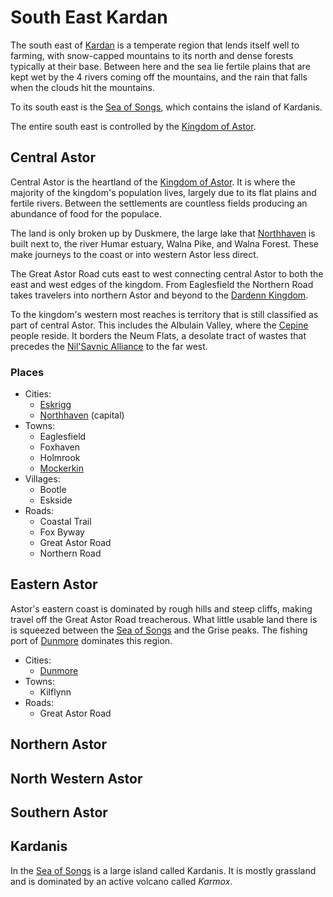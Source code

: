 # South East Kardan

The south east of [Kardan](README.md) is a temperate region that lends itself well to farming, with snow-capped mountains to its north and dense forests typically at their base. Between here and the sea lie fertile plains that are kept wet by the 4 rivers coming off the mountains, and the rain that falls when the clouds hit the mountains.

To its south east is the [Sea of Songs](../sea-of-songs.md), which contains the island of Kardanis.

The entire south east is controlled by the [Kingdom of Astor](../../civilisations/kingdom-of-astor/README.md).

## Central Astor

Central Astor is the heartland of the [Kingdom of Astor](../../civilisations/kingdom-of-astor/README.md). It is where the majority of the kingdom's population lives, largely due to its flat plains and fertile rivers. Between the settlements are countless fields producing an abundance of food for the populace.

The land is only broken up by Duskmere, the large lake that [Northhaven](../../civilisations/kingdom-of-astor/settlements/northhaven/README.md) is built next to, the river Humar estuary, Walna Pike, and Walna Forest. These make journeys to the coast or into western Astor less direct.

The Great Astor Road cuts east to west connecting central Astor to both the east and west edges of the kingdom. From Eaglesfield the Northern Road takes travelers into northern Astor and beyond to the [Dardenn Kingdom](../../civilisations/dardenn-kingdom/README.md).

To the kingdom's western most reaches is territory that is still classified as part of central Astor. This includes the Albulain Valley, where the [Cepine](../../civilisations/kingdom-of-astor/ethnicities/cepine.md) people reside. It borders the Neum Flats, a desolate tract of wastes that precedes the [Nil'Savnic Alliance](../../civilisations/nilsavnic-alliance/README.md) to the far west.

### Places

- Cities:
  - [Eskrigg](../../civilisations/kingdom-of-astor/settlements/eskrigg.md)
  - [Northhaven](../../civilisations/kingdom-of-astor/settlements/northhaven/README.md) (capital)
- Towns:
  - Eaglesfield
  - Foxhaven
  - Holmrook
  - [Mockerkin](../../civilisations/kingdom-of-astor/settlements/mockerkin.md)
- Villages:
  - Bootle
  - Eskside
- Roads:
  - Coastal Trail
  - Fox Byway
  - Great Astor Road
  - Northern Road

## Eastern Astor

Astor's eastern coast is dominated by rough hills and steep cliffs, making travel off the Great Astor Road treacherous. What little usable land there is is squeezed between the [Sea of Songs](../sea-of-songs.md) and the Grise peaks. The fishing port of [Dunmore](../../civilisations/kingdom-of-astor/settlements/dunmore.md) dominates this region.

- Cities:
  - [Dunmore](../../civilisations/kingdom-of-astor/settlements/dunmore.md)
- Towns:
  - Kilflynn
- Roads:
  - Great Astor Road

## Northern Astor

## North Western Astor

## Southern Astor

## Kardanis

In the [Sea of Songs](../sea-of-songs.md) is a large island called Kardanis. It is mostly grassland and is dominated by an active volcano called *Karmox*.
